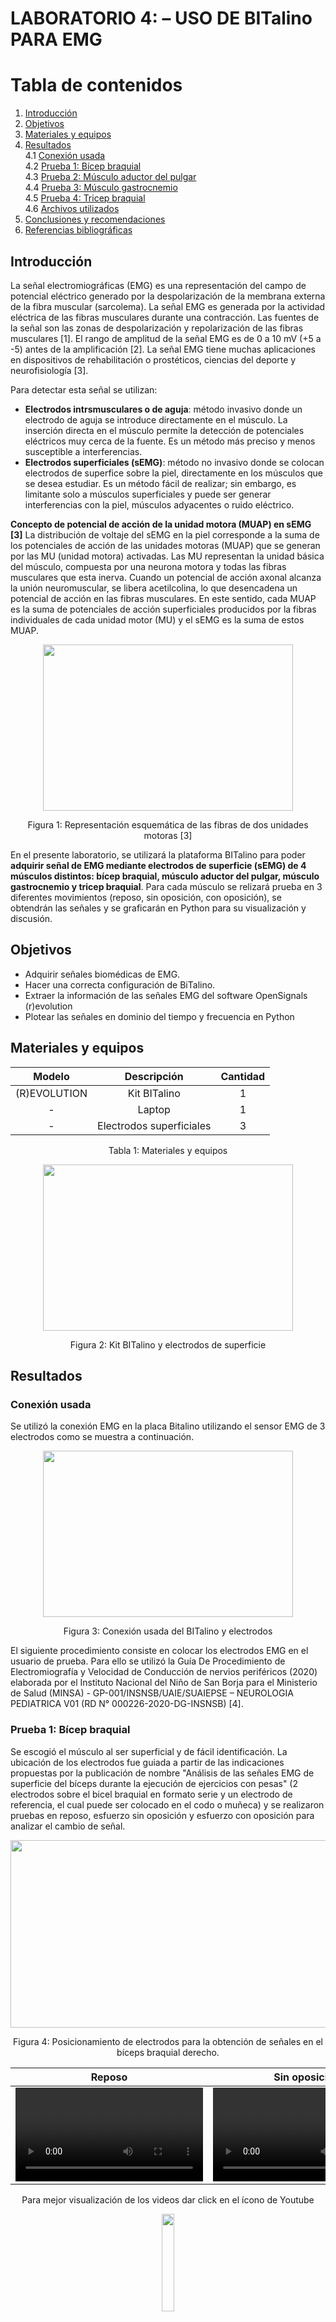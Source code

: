 # **LABORATORIO 4: – USO DE BITalino PARA EMG**
# **Tabla de contenidos**

1. [Introducción](#id1)
2. [Objetivos](#id2)
3. [Materiales y equipos](#id3)
4. [Resultados](#id4)\
   4.1 [Conexión usada](#id5)\
   4.2 [Prueba 1: Bícep braquial](#id6)\
   4.3 [Prueba 2: Músculo aductor del pulgar](#id7)\
   4.4 [Prueba 3: Músculo gastrocnemio](#id8)\
   4.5 [Prueba 4: Tricep braquial](#id9)\
   4.6 [Archivos utilizados](#id10)
6. [Conclusiones y recomendaciones](#id11)
6. [Referencias bibliográficas](#id12)

## **Introducción** <a name="id1"></a>
La señal electromiográficas (EMG) es una representación del campo de potencial eléctrico generado por la despolarización de la membrana externa de la fibra muscular (sarcolema). La señal EMG es generada por la actividad eléctrica de las fibras musculares durante una contracción. Las fuentes de la señal son las zonas de despolarización y repolarización de las fibras musculares [1]. El rango de amplitud de la señal EMG es de 0 a 10 mV (+5 a -5) antes de la amplificación [2]. La señal EMG tiene muchas aplicaciones en dispositivos de rehabilitación o prostéticos, ciencias del deporte y neurofisiología [3].

Para detectar esta señal se utilizan:
- **Electrodos intrsmusculares o de aguja**: método invasivo donde un electrodo de aguja se introduce directamente en el músculo. La inserción directa en el músculo permite la detección de potenciales eléctricos muy cerca de la fuente. Es un método más preciso y menos susceptible a interferencias.  
- **Electrodos superficiales (sEMG)**: método no invasivo donde se colocan electrodos de superfice sobre la piel, directamente en los músculos que se desea estudiar. Es un método fácil de realizar; sin embargo, es limitante solo a músculos superficiales y puede ser generar interferencias con la piel, músculos adyacentes o ruido eléctrico.

**Concepto de potencial de acción de la unidad motora (MUAP) en sEMG [3]**
La distribución de voltaje del sEMG en la piel corresponde a la suma de los potenciales de acción de las unidades motoras (MUAP) que se generan por las MU (unidad motora) activadas. Las MU representan la unidad básica del músculo, compuesta por una neurona motora y todas las fibras musculares que esta inerva. Cuando un potencial de acción axonal alcanza la unión neuromuscular, se libera acetilcolina, lo que desencadena un potencial de acción en las fibras musculares. En este sentido, cada MUAP es la suma de potenciales de acción superficiales producidos por la fibras individuales de cada unidad motor (MU) y el sEMG es la suma de estos MUAP.

<p align="justify">
<p align="center"><img src="../../../Otros/Imagenes/Lab4_EMG/MUAP.png" width="400" height="266"></p>
<div align="center"> Figura 1: Representación esquemática de las fibras de dos unidades motoras [3]</i></div>
<p>

En el presente laboratorio, se utilizará la plataforma BITalino para poder **adquirir señal de EMG mediante electrodos de superficie (sEMG) de 4 músculos distintos: bícep braquial, músculo aductor del pulgar, músculo gastrocnemio y tricep braquial**. Para cada músculo se relizará prueba en 3 diferentes movimientos (reposo, sin oposición, con oposición), se obtendrán las señales y se graficarán en Python para su visualización y discusión.

## **Objetivos** <a name="id2"></a>
* Adquirir señales biomédicas de EMG.
* Hacer una correcta configuración de BiTalino.
* Extraer la información de las señales EMG del software OpenSignals (r)evolution
* Plotear las señales en dominio del tiempo y frecuencia en Python

## **Materiales y equipos** <a name="id3"></a>
<div align="center">

|  **Modelo**  | **Descripción** | **Cantidad** |
|:------------:|:---------------:|:------------:|
| (R)EVOLUTION |   Kit BITalino  |       1      |
|       -      |      Laptop     |       1      |
|       -      |    Electrodos superficiales   |       3      |
<div align="center"> Tabla 1: Materiales y equipos</i></div>


</div>

<p align="justify">
<p align="center"><img src="../../../Otros/Imagenes/Lab4_EMG/image_materiales.jpg" width="400" height="266"></p>
<div align="center">Figura 2: Kit BITalino y electrodos de superficie</i></div>
</p>


## **Resultados** <a name="id4"></a>
### **Conexión usada** <a name="id5"></a>
Se utilizó la conexión EMG en la placa Bitalino utilizando el sensor EMG de 3 electrodos como se muestra a continuación.
<p align="justify">
<p align="center"><img src="../../../Otros/Imagenes/Lab4_EMG/bitalino.jpg" width="400" height="266"></p>
<div align="center">Figura 3: Conexión usada del BITalino y electrodos</i></div>
</p>

El siguiente procedimiento consiste en colocar los electrodos EMG en el usuario de prueba. Para ello se utilizó la Guía De Procedimiento de Electromiografía y Velocidad de Conducción de nervios periféricos (2020) elaborada por el Instituto Nacional del Niño de San Borja para el Ministerio de Salud (MINSA) - GP-001/INSNSB/UAIE/SUAIEPSE – NEUROLOGIA PEDIATRICA V01 (RD N° 000226-2020-DG-INSNSB) [4].

### **Prueba 1: Bícep braquial** <a name="id6"></a>
Se escogió el músculo al ser superficial y de fácil identificación. La ubicación de los electrodos fue guiada a partir de las indicaciones propuestas por la publicación de nombre "Análisis de las señales EMG de superficie del bíceps durante la ejecución de ejercicios con pesas" (2 electrodos sobre el bicel braquial en formato serie y un electrodo de referencia, el cual puede ser colocado en el codo o muñeca) y se realizaron pruebas en reposo, esfuerzo sin oposición y esfuerzo con oposición para analizar el cambio de señal.
<p align="justify">
<p align="center"><img src="../../../Otros/Imagenes/Lab4_EMG/Biceps1.jpg" width="600" height="300"></p>
<div align="center">Figura 4: Posicionamiento de electrodos para la obtención de señales en el bíceps braquial derecho.</i></div>
</p>

<div align="center">
   
|  **Reposo**  | **Sin oposición** | **Con oposición** |
|:------------:|:---------------:|:------------:|
|<video src="https://user-images.githubusercontent.com/b49875f0-82ef-4d27-a2aa-e8e5e6103e9a.mp4"></video>|<video src="https://user-images.githubusercontent.com/092f3871-e25f-4d7b-a778-03641931fcaf.mp4"></video>|<video src= "https://user-images.githubusercontent.com/36d881ed-29d1-4178-844e-4b9741314f90.mp4"></video>|

<p align="justify">
<div align="center">Para mejor visualización de los videos dar click en el ícono de Youtube</i></div>
</p>  

[<img src="https://cdn.icon-icons.com/icons2/1713/PNG/512/iconfinder-videologoplayicon-3993847_112649.png" width="20%" height="20%">](https://www.youtube.com/playlist?list=PLKyz-4YrUo3Q4-50zDqIl1RbkGDer-eyK)
</div>

- ### **Ploteo de la señal en Python: Dominio del tiempo y frecuencia**
   A coninuación se muestran la data obtenida en el dominio del tiempo y dominio de la frecuencia
   - Reposo
     <p align="justify">
     <p align="center"><img src="../../../Otros/Imagenes/Lab4_EMG/Biceps_graficas_reposo.jpg" width="650" height="500"></p>
     </p>
   - Sin oposición
     <p align="justify">
     <p align="center"><img src="../../../Otros/Imagenes/Lab4_EMG/Biceps_graficas_sin_oposicion.jpg" width="650" height="500"></p>
     </p>
   - Con oposición
     <p align="justify">
     <p align="center"><img src="../../../Otros/Imagenes/Lab4_EMG/Biceps_graficas_oposicion.jpg" width="650" height="500"></p>

### **Prueba 2: Músculo aductor del pulgar** <a name="id7"></a>
El músculo abductor corto del pulgar (ACP) pertenece al primer plano muscular subfascial de la región tenar de gran importancia en los movimientos del pulgar. 
La ubicación de los electrodos fue la siguiente según la GUÍA DE PROCEDIMIENTO DE ELECTROMIOGRAFÍA Y VELOCIDAD DE CONDUCCIÓN DE NERVIOS PERIFÉRICOS del Instituto Nacional del Niño de San Borja:
Electrodo activo (G1): Colocar sobre el centro del músculo abductor corto del pulgar 
(ACP), un tercio de la distancia entre el pliegue carpo metacarpiano y la articulación 
metacarpo falángica del pulgar (1er dedo). 
Electrodo de referencia (G2): Colocar sobre la articulación metacarpo falángico del 
primer dedo, distal al electrodo activo. 
Electrodo tierra: Colocado en el dorso de la mano.
<p align="justify">
<p align="center"><img src="../../../Otros/Imagenes/Lab4_EMG/aductor pulgar.jpg" width="650" height="250"></p>
<div align="center">Figura 5: Posicionamiento de electrodos para la obtención de señales en el mùculo aductor del pulgar derecho.</i></div>
</p>

<div align="center">
   
|  **Reposo**  | **Sin oposición** | **Con oposición** |
|:------------:|:---------------:|:------------:|
|<video src="https://user-images.githubusercontent.com/67a14538-64fe-4a2a-a8d6-a3e4a3f076d5.mp4"></video>|<video src="https://user-images.githubusercontent.com/af3715f6-c9ae-4d9e-88d6-e9c4592ccc69.mp4"></video>|<video src= "https://user-images.githubusercontent.com/077e5478-1f01-4cbe-a1b1-619135a5ab11.mp4"></video>|

<p align="justify">
<div align="center">Para mejor visualización de los videos dar click en el ícono de Youtube</i></div>
</p>  

[<img src="https://cdn.icon-icons.com/icons2/1713/PNG/512/iconfinder-videologoplayicon-3993847_112649.png" width="20%" height="20%">](https://www.youtube.com/playlist?list=PLKyz-4YrUo3R1rk6B5YFyBnburL7kmY8D)
</div>

- ### **Ploteo de la señal en Python: Dominio del tiempo y frecuencia**
   A coninuación se muestran la data obtenida en el dominio del tiempo y dominio de la frecuencia
   - Reposo
     <p align="justify">
     <p align="center"><img src="../../../Otros/Imagenes/Lab4_EMG/Pulgar_graficas_reposo.jpg" width="650" height="500"></p>
     </p>
   - Sin oposición
     <p align="justify">
     <p align="center"><img src="../../../Otros/Imagenes/Lab4_EMG/Pulgar_graficas_sin_oposicion.jpg" width="650" height="500"></p>
     </p>
   - Con oposición
     <p align="justify">
     <p align="center"><img src="../../../Otros/Imagenes/Lab4_EMG/Pulgar_graficas_oposicion.jpg" width="650" height="500"></p>
     </p>

### **Prueba 3: Músculo gastrocnemio** <a name="id8"></a>
Se eligió el gastronemio por su fácil localización y sencilla activación del músculo.
Los electrodos se ubicaron de la siguiente manera:
Electrodo 1: Ubicado en la piel superficial al músculo, zona anterior de la pierna
Electrodo 2: Ubicado en la piel superficial al músculo, zona anterior de la pierna, distanciado del primer electrodo verticalmente
Neutro: Ubicado en la parte superficial de la tibia.
<p align="justify">
<p align="center"><img src="../../../Otros/Imagenes/Lab4_EMG/Gastrocnemio.jpg" width="700" height="400"></p>
<div align="center">Figura 6: Posicionamiento de electrodos para la obtención de señales en el músculo gastrocnemio derecho.</i></div>
</p>

<div align="center">
   
|  **Reposo**  | **Esfuerzo** | **Sobreesfuerzo sin oposición** |
|:------------:|:---------------:|:------------:|
|<video src="https://user-images.githubusercontent.com/27d392ad-a041-4e54-8f90-0a6b14e80f0f.mp4"></video>|<video src="https://user-images.githubusercontent.com/75a6c4f4-0524-44a8-b6da-cfe3df00bb69.mp4"></video>|<video src= "https://user-images.githubusercontent.com/68bb1c7a-39ac-415c-a21c-0ae45fc841b5.mp4"></video>|

<p align="justify">
<div align="center">Para mejor visualización de los videos dar click en el ícono de Youtube</i></div>
</p>  

[<img src="https://cdn.icon-icons.com/icons2/1713/PNG/512/iconfinder-videologoplayicon-3993847_112649.png" width="20%" height="20%">](https://www.youtube.com/playlist?list=PLKyz-4YrUo3RR13SN4Ai1WwyWk6ezuXg1)

</div>

- ### **Ploteo de la señal en Python: Dominio del tiempo y frecuencia**
   A coninuación se muestran la data obtenida en el dominio del tiempo y dominio de la frecuencia
   - Reposo
     <p align="justify">
     <p align="center"><img src="../../../Otros/Imagenes/Lab4_EMG/Gastronecmio_graficas_reposo.jpg" width="650" height="500"></p>
     </p>
   - Esfuerzo
     <p align="justify">
     <p align="center"><img src="../../../Otros/Imagenes/Lab4_EMG/Gastronecmio_graficas_esfuerzo.jpg" width="650" height="500"></p>
     </p>
   - Sobreesfuerzo sin oposición
     <p align="justify">
     <p align="center"><img src="../../../Otros/Imagenes/Lab4_EMG/Gastronecmio_graficas_sobreesfuerzo.jpg" width="650" height="500"></p>
     </p>
     
### **Prueba 4: Tricep Braquial** <a name="id9"></a>
Se escogió el músculo al ser superficial y de fácil identificación igual que el de la prueba 1, pero considerando que está en la zona posterior del brazo y los movimientos de esfuerzo serán diferentes, se optó por la rotación. La ubicación de los electrodos fue guiada a partir de AAAAAAAAAAAAAAAAAA y se realizaron pruebas en reposo, esfuerzo sin oposición y esfuerzo con oposición para analizar el cambio de señal.
<p align="justify">
<p align="center"><img src="../../../Otros/Imagenes/Lab4_EMG/triceps.jpg" width="400" height="500"></p>
<div align="center">Figura 7: Posicionamiento de electrodos para la obtención de señales en el triceps braquial derecho.</i></div>
</p>  


<div align="center">
   
|  **Reposo**  | **Esfuerzo** | **Sobreesfuerzo sin oposición** |
|:------------:|:---------------:|:------------:|
|<video src="https://user-images.githubusercontent.com/3d2e256b-1b0b-45e6-881a-7c67814c92b9.mp4"></video>|<video src="https://user-images.githubusercontent.com/c606cd01-5a08-4b8c-a946-48103dcaaec7.mp4"></video>|<video src= "https://user-images.githubusercontent.com/d8ca2d70-d802-41ab-8d84-04cf8d5b42a7.mp4"></video>|

<p align="justify">
<div align="center">Para mejor visualización de los videos dar click en el ícono de Youtube</i></div>
</p>  

[<img src="https://cdn.icon-icons.com/icons2/1713/PNG/512/iconfinder-videologoplayicon-3993847_112649.png" width="20%" height="20%">](https://www.youtube.com/playlist?list=PLKyz-4YrUo3Q2SirQwFWpUK6rOJ3rqsKD)

</div>

- ### **Ploteo de la señal en Python: Dominio del tiempo y frecuencia**
   A coninuación se muestran la data obtenida en el dominio del tiempo y dominio de la frecuencia
   - Reposo
     <p align="justify">
     <p align="center"><img src="../../../Otros/Imagenes/Lab4_EMG/Triceps_graficas_reposo.jpg" width="650" height="500"></p>
     </p>
   - Esfuerzo
     <p align="justify">
     <p align="center"><img src="../../../Otros/Imagenes/Lab4_EMG/Triceps_graficas_esfuerzo.jpg" width="650" height="500"></p>
     </p>
   - Sobreesfuerzo sin oposición
     <p align="justify">
     <p align="center"><img src="../../../Otros/Imagenes/Lab4_EMG/Triceps_graficas_sobreesfuerzo.jpg" width="650" height="500"></p>
     </p>

### **Archivos** <a name="id10"></a>
- [Documentos (.txt)](https://github.com/DianaCortezL/ISB-Grupo-5/tree/faacf940cd92a67b1431c22d82b8411c5dae7d26/Otros/Archivos%20varios/Lab4_EMG)
- [Programa de ploteo (Jupyter Notebook)](https://github.com/DianaCortezL/ISB-Grupo-5/blob/be9da5dae231d9adf809ada70db73281b355ea1a/ISB/Laboratorios/Lab04%20-%20Adquisici%C3%B3n%20de%20se%C3%B1al%20EMG/LabEMG.ipynb)

## **Conclusiones** <a name="id11"></a>

## **Recomendaciones** <a name="id11"></a>

## **Referencias bibliográficas** <a name="id12"></a>
[1] D. Farina, D. F. Stegeman, and R. Merletti, “Biophysics of the Generation of EMG Signals,” Surface Electromyography : Physiology, Engineering, and Applications, pp. 1–24, Apr. 2016, doi: https://doi.org/10.1002/9781119082934.ch02.  

[2]  M. B. I. Reaz, M. S. Hussain, and F. Mohd-Yasin, “Techniques of EMG signal analysis: detection, processing, classification and applications,” Biological Procedures Online, vol. 8, no. 1, pp. 11–35, Dec. 2006, doi: https://doi.org/10.1251/bpo115.  

[3] I. Campanini, A. Merlo, C. Disselhorst-Klug, L. Mesin, S. Muceli, and R. Merletti, “Fundamental Concepts of Bipolar and High-Density Surface EMG Understanding and Teaching for Clinical, Occupational, and Sport Applications: Origin, Detection, and Main Errors,” Sensors, vol. 22, no. 11, p. 4150, May 2022, doi: https://doi.org/10.3390/s22114150.  

[4] MINSA, GUÍA DE PROCEDIMIENTO DE ELECTROMIOGRAFÍA Y VELOCIDAD DE CONDUCCIÓN DE NERVIOS PERIFÉRICOS UNIDAD DE ATENCIÓN INTEGRAL ESPECIALIZADA SUB UNIDAD DE ATENCION INTEGRAL ESPECIALIZADA PEDIÁTRICA Y SUB ESPECIALIDADES NEUROLOGIA PEDIATRICA. Disponible en: https://www.insnsb.gob.pe/docs-trans/resoluciones/archivopdf.php?pdf=2020/RD%20N%C2%B0%20000226-2020-DG-INSNSB%20Gu%C3%ADa%20Proced%20Electromiograf%C3%ADa_2020%203REV%20UGC%20CHN%2019.06.2020.pdf
‌

